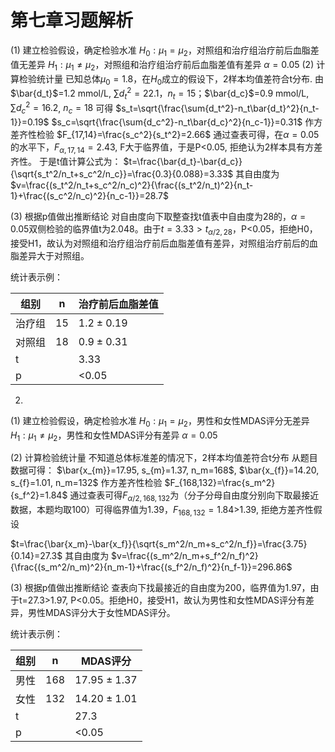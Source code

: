 # 第七章习题解析

(1) 建立检验假设，确定检验水准
$H_0: \mu_1=\mu_2$，对照组和治疗组治疗前后血脂差值无差异
$H_1: \mu_1 \neq \mu_2$，对照组和治疗组治疗前后血脂差值有差异
$\alpha=0.05$
(2) 计算检验统计量
已知总体$\mu_0=1.8$，在$H_0$成立的假设下，2样本均值差符合t分布.
由$\bar{d_t}$=1.2 mmol/L, $\sum{d_t^2}=22.1$，$n_t=15$；$\bar{d_c}$=0.9 mmol/L, $\sum{d_c^2}=16.2$, $n_c=18$
可得
$s_t=\sqrt{\frac{\sum{d_t^2}-n_t\bar{d_t}^2}{n_t-1}}=0.19$
$s_c=\sqrt{\frac{\sum{d_c^2}-n_t\bar{d_c}^2}{n_c-1}}=0.31$
作方差齐性检验
$F_{17,14}=\frac{s_c^2}{s_t^2}=2.66$
通过查表可得，在$\alpha=0.05$的水平下，$F_{\alpha,17,14}=2.43$, F大于临界值，于是P<0.05, 拒绝认为2样本具有方差齐性。
于是t值计算公式为：
$t=\frac{\bar{d_t}-\bar{d_c}}{\sqrt{s_t^2/n_t+s_c^2/n_c}}=\frac{0.3}{0.088}=3.33$
其自由度为
$v=\frac{(s_t^2/n_t+s_c^2/n_c)^2}{\frac{(s_t^2/n_t)^2}{n_t-1}+\frac{(s_c^2/n_c)^2}{n_c-1}}=28.7$

(3) 根据p值做出推断结论
对自由度向下取整查找t值表中自由度为28的，$\alpha=0.05$双侧检验的临界值t为2.048。由于$t=3.33>t_{\alpha/2,28}$，P<0.05，拒绝H0，接受H1，故认为对照组和治疗组治疗前后血脂差值有差异，对照组治疗前后的血脂差异大于对照组。

统计表示例：

组别|n|治疗前后血脂差值|
--|--|--|
治疗组|15|$1.2\pm 0.19$|
对照组|18|$0.9\pm 0.31$|
t||3.33|
p||<0.05|


2. 
(1) 建立检验假设，确定检验水准
$H_0: \mu_1=\mu_2$，男性和女性MDAS评分无差异
$H_1: \mu_1 \neq \mu_2$，男性和女性MDAS评分有差异
$\alpha=0.05$

(2) 计算检验统计量
不知道总体标准差的情况下，2样本均值差符合t分布
从题目数据可得：
$\bar{x_{m}}=17.95, s_{m}=1.37, n_m=168$,
$\bar{x_{f}}=14.20, s_{f}=1.01, n_m=132$
作方差齐性检验
$F_{168,132}=\frac{s_m^2}{s_f^2}=1.84$
通过查表可得$F_{\alpha/2,168,132}$为（分子分母自由度分别向下取最接近数据，本题均取100）可得临界值为1.39，$F_{168,132}=1.84$>1.39, 拒绝方差齐性假设

$t=\frac{\bar{x_m}-\bar{x_f}}{\sqrt{s_m^2/n_m+s_c^2/n_f}}=\frac{3.75}{0.14}=27.3$
其自由度为
$v=\frac{(s_m^2/n_m+s_f^2/n_f)^2}{\frac{(s_m^2/n_m)^2}{n_m-1}+\frac{(s_f^2/n_f)^2}{n_f-1}}=296.86$

(3) 根据p值做出推断结论
查表向下找最接近的自由度为200，临界值为1.97，由于t=27.3>1.97, P<0.05。拒绝H0，接受H1，故认为男性和女性MDAS评分有差异，男性MDAS评分大于女性MDAS评分。

统计表示例：

组别|n|MDAS评分|
--|--|--|
男性|168|$17.95\pm 1.37$|
女性|132|$14.20\pm 1.01$|
t||27.3|
p||<0.05|